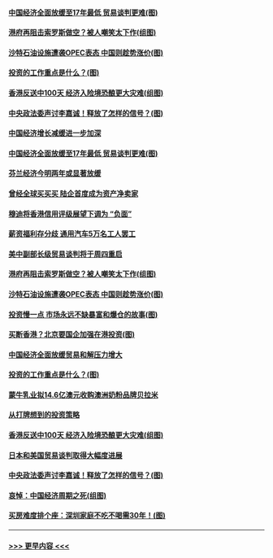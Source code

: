 #### [中国经济全面放缓至17年最低 贸易谈判更难(图)](../pages/p5/907648.md?t=09172000) 
#### [港府再阻击索罗斯做空？被人嘲笑太下作(组图)](../pages/p5/907637.md?t=09172000) 
#### [沙特石油设施遭袭OPEC表态 中国则趁势涨价(图)](../pages/p5/907570.md?t=09172000) 
#### [投资的工作重点是什么？(图)](../pages/p5/907561.md?t=09172000) 
#### [香港反送中100天 经济入险境恐酿更大灾难(组图)](../pages/p5/907533.md?t=09172000) 
#### [中央政法委声讨李嘉诚！释放了怎样的信号？(图)](../pages/p5/907522.md?t=09172000) 
#### [中国经济增长减缓进一步加深](../pages/p5/907649.md?t=09172000) 
#### [中国经济全面放缓至17年最低 贸易谈判更难(图)](../pages/p5/907648.md?t=09172000) 
#### [芬兰经济今明两年或显著放缓](../pages/p5/907643.md?t=09172000) 
#### [曾经全球买买买 陆企首度成为资产净卖家](../pages/p5/907641.md?t=09172000) 
#### [穆迪将香港信用评级展望下调为 “负面”](../pages/p5/907640.md?t=09172000) 
#### [薪资福利存分歧 通用汽车5万名工人罢工](../pages/p5/907639.md?t=09172000) 
#### [美中副部长级贸易谈判将于周四重启](../pages/p5/907638.md?t=09172000) 
#### [港府再阻击索罗斯做空？被人嘲笑太下作(组图)](../pages/p5/907637.md?t=09172000) 
#### [沙特石油设施遭袭OPEC表态 中国则趁势涨价(图)](../pages/p5/907570.md?t=09172000) 
#### [投资慢一点 市场永远不缺暴富和爆仓的故事(图)](../pages/p5/907564.md?t=09172000) 
#### [买断香港？北京要国企加强在港投资(图)](../pages/p5/907582.md?t=09172000) 
#### [中国经济全面放缓贸易和解压力增大](../pages/p5/907579.md?t=09172000) 
#### [投资的工作重点是什么？(图)](../pages/p5/907561.md?t=09172000) 
#### [蒙牛乳业拟14.6亿澳元收购澳洲奶粉品牌贝拉米](../pages/p5/907571.md?t=09172000) 
#### [从打牌想到的投资策略](../pages/p5/907563.md?t=09172000) 
#### [香港反送中100天 经济入险境恐酿更大灾难(组图)](../pages/p5/907533.md?t=09172000) 
#### [日本和美国贸易谈判取得大幅度进展](../pages/p5/907527.md?t=09172000) 
#### [中央政法委声讨李嘉诚！释放了怎样的信号？(图)](../pages/p5/907522.md?t=09172000) 
#### [哀悼：中国经济周期之死(组图)](../pages/p5/907455.md?t=09172000) 
#### [买房难度排个座：深圳家庭不吃不喝需30年！(图)](../pages/p5/907463.md?t=09172000) 

----
#### [ >>> 更早内容 <<< ](../indexes/p5-earlier.md)
